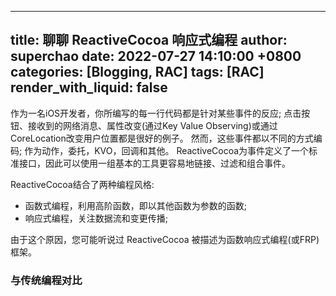 

---
title: 聊聊 ReactiveCocoa 响应式编程
author: superchao
date: 2022-07-27 14:10:00 +0800
categories: [Blogging, RAC]
tags: [RAC]
render_with_liquid: false
---

作为一名iOS开发者，你所编写的每一行代码都是针对某些事件的反应; 点击按钮、接收到的网络消息、属性改变(通过Key Value Observing)或通过CoreLocation改变用户位置都是很好的例子。 然而，这些事件都以不同的方式编码; 作为动作，委托，KVO，回调和其他。 ReactiveCocoa为事件定义了一个标准接口，因此可以使用一组基本的工具更容易地链接、过滤和组合事件。  

ReactiveCocoa结合了两种编程风格:  
* 函数式编程，利用高阶函数，即以其他函数为参数的函数;
* 响应式编程，关注数据流和变更传播;

由于这个原因，您可能听说过 ReactiveCocoa 被描述为函数响应式编程(或FRP)框架。  

### 与传统编程对比
